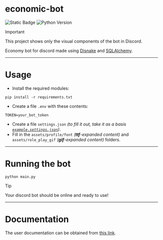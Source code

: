 # economic-bot
![Static Badge](https://img.shields.io/badge/mewbaeru-EconomyBot-economybot)
![Python Version](https://img.shields.io/badge/Python-3.12.4-blue.svg)

> [!IMPORTANT]
> This project shows only the visual components of the bot in Discord.

Economy bot for discord made using [Disnake](https://github.com/DisnakeDev/disnake) and [SQLAlchemy](https://github.com/sqlalchemy/sqlalchemy).

---

# Usage
+ Install the required modules:
```
pip install -r requirements.txt
```
+ Create a file `.env` with these contents:
```
TOKEN=your_bot_token
```
+ Create a file `settings.json` _(to fill it out, take it as a basis [`example.settings.json`](https://github.com/mewbaeru/economic-bot/blob/main/assets/.example.settings.json))_.
+ Fill in the `assets/profile/font` _(**ttf**-expanded content)_ and `assets/role_play_gif` _(**gif**-expanded content)_ folders.
  
---

# Running the bot
```
python main.py
```
> [!TIP]
> Your discord bot should be online and ready to use!

---

# Documentation
The user documentation can be obtained from [this link](https://github.com/mewbaeru/economic-bot/blob/main/index.md).
